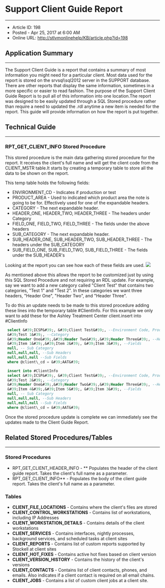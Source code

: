 # Support Client Guide Report
---

- Article ID: 198
- Posted - Apr 25, 2017 at 6:00 AM
- Online URL: [http://stlvmonlinehelp/KB/article.php?id=198](http://stlvmonlinehelp/KB/article.php?id=198)


## Application Summary

* * *
The Support Client Guide is a report that contains a summary of most information you might need for a particular client.  Most data used for the report is stored on the srvsql\sql2012 server in the SUPPORT database.  There are other reports that display the same information, sometimes in a more specific or easier to read fashion.  The purpose of the Support Client Guide Report is to pull all of this information into one location.The report was designed to be easily updated through a SQL Stored procedure rather than require a need to updated the .rdl anytime a new item is needed for the report.  This guide will provide information on how the report is put together.

## Technical Guide
---

### RPT\_GET\_CLIENT\_INFO Stored Procedure

This stored procedure is the main data gathering stored procedure for the report.  It receives the client&#39;s full name and will get the client code from the CLIENT\_MSTR table.It starts by creating a temporary table to store all the data to be shown on the report.

This temp table holds the following fields:

- ENVIRONMENT\_CD - Indicates if production or test
- PRODUCT\_AREA - Used to indicated which product area the note is going to be for.  Effectively used for one of the expandable headers.
- CATEGORY - The next expandable header.
- HEADER\_ONE, HEADER\_TWO, HEADER\_THREE - The headers under Category
- FIELD\_ONE, FIELD\_TWO, FIELD\_THREE - The fields under the above headers
- SUB\_CATEGORY - The next expandable header.
- SUB\_HEADER\_ONE, SUB\_HEADER\_TWO, SUB\_HEADER\_THREE - The headers under the SUB\_CATEGORY
- SUB\_FIELD\_ONE, SUB\_FIELD\_TWO, SUB\_FIELD\_THREE - The fields under the SUB\_HEADER&#39;s

Looking at the report you can see how each of these fields are used.   ![](http://stkl-onlinehelp/KB/assets/img_58ffc4ad7022a.png)

As mentioned above this allows the report to be customized just by using this SQL Stored Procedure and not requiring an RDL update. For example, say we want to add a new category called &quot;Client Test&quot; that contains two categories, &quot;Test 1&quot; and &quot;Test 2&quot;. In these categories we want three headers, &quot;Header One&quot;, &quot;Header Two&quot;, and &quot;Header Three&quot;.

To do this an update needs to be made to this stored procedure adding these lines into the temporary table #ClientInfo.  For this example we only want to add these for the Ashley Treatment Center client.insert into #ClientInfo

```SQL
 select &#39;ICSP&#39;, &#39;Client Test&#39;, --Environment Code, Product Area
 &#39;Test 1&#39;, --Category
 &#39;Header One&#39;,&#39;Header Two&#39;,&#39;Header Three&#39;, --Headers
 &#39;Item 1&#39;,&#39;Item 2&#39;, &#39;Item 3&#39;, --Fields
 null, -- Sub Category
 null,null,null, --Sub Headers
 null,null,null --Sub Fields
 where @client\_cd = &#39;AAT&#39;

 insert into #ClientInfo
 select &#39;ICSP&#39;, &#39;Client Test&#39;, --Environment Code, Product Area
 &#39;Test 2&#39;, --Category
 &#39;Header One&#39;,&#39;Header Two&#39;,&#39;Header Three&#39;, --Headers
 &#39;Item 4&#39;,&#39;Item 5&#39;, &#39;Item 3&#39;, --Fields
 null, -- Sub Category
 null,null,null, --Sub Headers
 null,null,null --Sub Fields
 where @client\_cd = &#39;AAT&#39;
```

Once the stored procedure update is complete we can immediately see the updates made to the Client Guide Report.

## Related Stored Procedures/Tables

---

### Stored Procedures

- RPT\_GET\_CLIENT\_HEADER\_INFO - ** Populates the header of the client guide report.  Takes the client&#39;s full name as a parameter.
- RPT\_GET\_CLIENT\_INFO**  - Populates the body of the client guide report.  Takes the client&#39;s full name as a parameter.


### Tables

- **CLIENT\_FILE\_LOCATIONS**  - Contains where the client&#39;s files are stored
- **CLIENT\_CONTROL\_WORKSTATIONS**  - Contains list of workstations, including IP Addresses
- **CLIENT\_WORKSTATION\_DETAILS**  - Contains details of the client workstations
- **CLIENT\_SERVICES**  - Contains interfaces, nightly processes, background services, and scheduled tasks at client sites
- **CLIENT\_REPORTS**  - Contains list of custom reports supported by Stockell at client sites
- **CLIENT\_HOT\_FIXES**  - Contains active hot fixes based on client version
- **CLIENT\_VERSION\_HISTORY**  - Contains the history of the client&#39;s versions
- **CLIENT\_CONTACTS**  - Contains list of client contacts, phones, and emails.  Also indicates if a client contact is required on all email chains.
- **CLIENT\_JOBS**  - Contains a list of custom client jobs at a client site.

